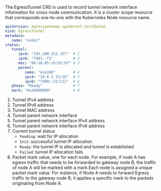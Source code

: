 The EgressTunnel CRD is used to record tunnel network interface information for cross-node communication. It is a cluster scope resource that corresponds one-to-one with the Kubernetes Node resource name.

```yaml
apiVersion: egressgateway.spidernet.io/v1beta1
kind: EgressTunnel
metadata:
   name: "node1"
status:
   tunnel:
      ipv4: "192.200.222.157"  # 1
      ipv6: "fd01::f2"         # 2        
      mac: "66:50:85:cb:b2:bf" # 3
      parent:
         name: "ens160"        # 4
         ipv4: "10.6.1.21/16"  # 5
         ipv6: "fd00::21/112"  # 6
   phase: "Ready"              # 7
   mark: "0x26000000"          # 8
```

1. Tunnel IPv4 address
2. Tunnel IPv6 address
3. Tunnel MAC address
4. Tunnel parent network interface
5. Tunnel parent network interface IPv4 address
6. Tunnel parent network interface IPv6 address
7. Current tunnel status
    - `Pending`: wait for IP allocation
    - `Init`: successful tunnel IP allocation
    - `Ready`: the tunnel IP is allocated and tunnel is established
    - `Failed`: tunnel IP allocation fails
8. Packet mark value, one for each node. For example, if node A has egress traffic that needs to be forwarded to gateway node B, the traffic of node A will be marked with a mark.Each node is assigned a unique packet mark value. For instance, if Node A needs to forward Egress traffic to the gateway node B, it applies a specific mark to the packets originating from Node A.